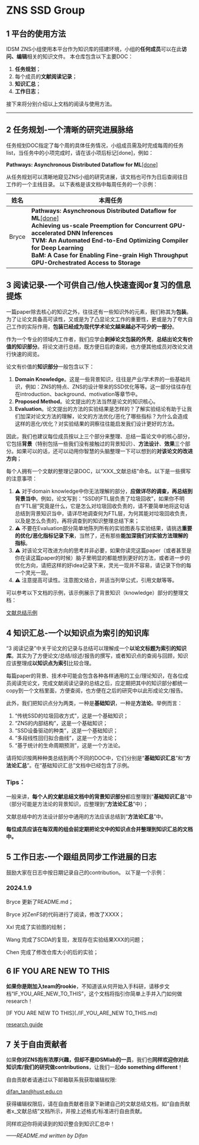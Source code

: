 # ZNS SSD Group

## 1 平台的使用方法

IDSM ZNS小组使用本平台作为知识库的搭建环境，小组的**任何成员**可以在此**访问、编辑**相关的知识文件。
本仓库包含以下主要DOC：

1. **任务规划**；
2. 每个成员的**文献阅读记录**；
3. **知识汇总**；
4. **工作日志**；

接下来将分别介绍以上文档的阅读与使用方法。

---

## 2 任务规划-一个清晰的研究进展脉络

任务规划DOC指定了每个周的具体任务情况，小组成员需及时完成每周的任务list，当任务中的小项完成时，请在该小项后标记[done]，例如：

**Pathways: Asynchronous Distributed Dataflow for ML**<u>[done]</u>

从任务规划可以清晰地窥见ZNS小组的研究进展，该文档也可作为日后查阅往日工作的一个主线目录。
以下表格是该文档中每周任务的一个示例：

| 姓名   | 本周任务 |
| ------ | -------- |
| Bryce |**Pathways: Asynchronous Distributed Dataflow for ML<u>**[done]</u><br />**Achieving us-scale Preemption for Concurrent GPU-accelerated DNN Inferences**<br />**TVM: An Automated End-to-End Optimizing Compiler for Deep Learning**<br />**BaM: A Case for Enabling Fine-grain High Throughput GPU-Orchestrated Access to Storage**          |


## 3 阅读记录-一个可供自己/他人快速查阅or复习的信息提炼

一篇paper除去核心的知识之外，往往还有一些知识外的元素，我们称其为**包装**。为了让论文具备高可读性，又或是为了凸显论文工作的重要性，更或是为了夸大自己工作的实际作用，**包装已经成为现代学术论文越来越必不可少的一部分**。

作为一个专业的领域内工作者，我们应学会**剥掉论文包装的外壳**，**总结出论文有价值的知识部分**。将论文进行总结，既方便日后的查阅，也方便其他成员对改论文进行快速的阅览。

论文有价值的**知识部分**一般包含以下：

1. **Domain Knowledge**。这是一些背景知识，往往是产业/学术界的一些基础共识，例如：ZNS的特点、ZNS的设计带来的SSD优化等等。这一部分往往存在在introduction、background、motivation等章节中。
2. **Proposed Method**。论文提出的方法当然是论文的知识核心。
3. **Evaluation**。论文提出的方法的实验结果是怎样的？了解实验结论有助于让我们加深对论文方法的理解，论文的方法优化/恶化了哪些指标？为什么会造成这样的恶化/优化？对实验结果的洞察往往能启发我们设计更好的方法。

因此，我们也建议每位成员按以上三个部分来整理、总结一篇论文中的核心部分，它包括**背景**（特别包括一些我们没有接触过的背景知识）、**方法设计**、**效果**三个部分。如果可以的话，还可以动用你智慧的头脑整理一下可以想到的**对该论文的改进方向**；

每个人拥有一个文献的整理记录DOC，以“XXX_文献总结”命名。以下是一些撰写的注意事项：

1. ⚠️ 对于domain knowledge中你无法理解的部分，**应做详尽的调查，再总结到背景当中**。例如，论文写到：“SSD的FTL层负责了垃圾回收”，如果你不明白“FTL层”究竟是什么，它是怎么对垃圾回收负责的，请不要简单地将这句话总结到背景知识当中，请详尽地调查何为FTL层，为何其能对垃圾回收负责，以及是怎么负责的，再将调查到的知识整理总结下来；
2. ⚠️ 不要在Evaluation部分简单地陈列所有的实验图表与实验结果，请挑选**重要的优化/恶化指标记录下来**，当然了，还有那些**能加深我们对实验方法理解的指标**。
3. ⚠️ 对该论文可改进方向的思考并非必要，如果你读完这篇paper（或者甚至是你在读这篇paper的时候）脑子里明显的都能想到更好的方法，或者进一步的优化方向，请把这样的好idea记录下来，灵光一现并不容易，请记录下你的每一个灵光一现。
4. ⚠️ 注意提高可读性。注意图文结合，并适当列举公式，引用文献等等。

可以参考以下文档的示例，该示例展示了背景知识（knowledge）部分的整理文档：

[文献总结示例](./文献总结/example.md)

## 4 知识汇总-一个以知识点为索引的知识库

“3 阅读记录”中关于论文的记录与总结可以理解成一个**以论文标题为索引的知识库**。其实为了方便论文/总结/综述/报告的撰写，或者知识点的查阅与回顾，知识应该整理成**以知识点为索引**比较合理。

每篇paper的背景、技术中可能会包含各种各样通用的工业/理论知识，在各位成员阅读完论文，完成文献阅读记录的总结之后，应定期把其中的知识部分都统一copy到一个文档里面，方便查阅，也方便在之后的研究中以此形成论文/报告。

此外，我们把知识点分为两类，一种是**基础知识**，一种是**方法论**。举例而言：

1. “传统SSD的垃圾回收方式”，这是一个基础知识；
2. “ZNS的内部结构”，这是一个基础知识；
3. “SSD设备驱动的种类”，这是一个基础知识；
4. “多段线性回归拟合曲线”，这是一个方法论；
5. “基于统计的生命周期预测”，这是一个方法论。

请将知识按两种种类总结到两个不同的DOC中，它们分别是“**基础知识汇总**”和“**方法论汇总**”。在“基础知识汇总”文档中已经包含了示例。

### Tips：
一般来讲，**每个人的文献总结文档中的背景知识部分**都应整理到“**基础知识汇总**”中（部分可能是方法论的背景知识，应整理到“**方法论汇总**”中）；

文献总结中的方法设计部分中通用的方法应该总结到“**方法论汇总**”中。

**每位成员应该在每双周的组会前定期把论文中的知识点合并整理到知识汇总的文档中。**

## 5 工作日志-一个跟组员同步工作进展的日志

鼓励大家在日志中按日期记录自己的contribution。
以下是一个示例：

### 2024.1.9

Bryce 更新了README.md；

Bryce 对ZenFS的代码进行了阅读，修改了XXXX；

Xxl 完成了实验图的绘制；

Wang 完成了SCDA的复现，发现存在实验结果XXX的问题；

Chen 完成了修改仓库大小的后的实验；

## 6 IF YOU ARE NEW TO THIS

**如果你是刚加入team的rookie**，不知道该从何开始入手科研，请移步文档“IF_YOU_ARE_NEW_TO_THIS”，这个文档将指引你简单上手并入门如何做research！

[IF YOU ARE NEW TO THIS](./IF_YOU_ARE_NEW TO_THIS.md)

[research guide](/research_guide.md)



## 7 关于自由贡献者

如果**你对ZNS抱有浓厚兴趣，但却不是IDSMlab的一员**，我们也**同样欢迎你对此知识库/我们的研究做contributions**，让我们一起**do something different**！

自由贡献者请通过以下邮箱联系我获取编辑权限:

difan_tan@hust.edu.cn

获得编辑权限后，请在自由贡献者目录下新建自己的文献总结文档，如“自由贡献者x_文献总结”文档所示，并按上述格式/标准进行自由贡献。

同样欢迎你将阅读到的知识整合到知识汇总中！

_——README.md written by Difan_

